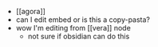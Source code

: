 - [[agora]]
- can I edit embed or is this a copy-pasta?
- wow I'm editing from [[vera]] node
	- not sure if obsidian can do this